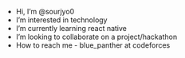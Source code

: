 - Hi, I’m @sourjyo0
-  I’m interested in technology
-  I’m currently learning react native
-  I’m looking to collaborate on a project/hackathon
-  How to reach me - blue_panther at codeforces

<!---
sourjyo0/sourjyo0 is a ✨ special ✨ repository because its `README.md` (this file) appears on your GitHub profile.
You can click the Preview link to take a look at your changes.
--->
